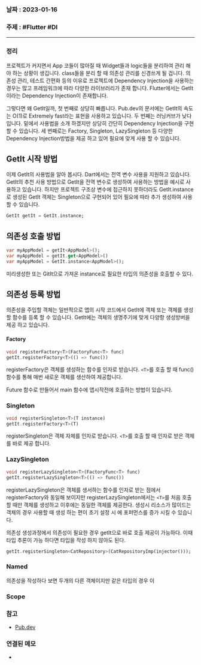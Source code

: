 ### 날짜 : 2023-01-16
### 주제 : #Flutter #DI
----
### 정리
프로젝트가 커지면서 App 코들이 많아질 때 Widget들과 logic들을 분리하여 관리 해야 하는 상황이 생깁니다.
class들을 분리 할 때 의존성 관리를 신경쓰게 될 겁니다. 의존성 관리, 테스트 간편화 등의 이유로 프로젝트에 
Dependency Injection을 사용하는 경우는 많고 프레임워크에 따라 다양한 라이브러리가 존재 합니다.
Flutter에서는 GetIt이라는 Dependency Injection이 존재합니다.

그렇다면 왜 GetIt일까, 첫 번째로 상당히 빠릅니다. Pub.dev의 문서에는 GetIt의 속도는 O(1)로 Extremely fast라는 표현을 사용하고 있습니다. 두 번째는 러닝커브가 낮다 입니다. 밑에서 사용법을 소개 하겠지만 상당히 간단히 Dependency Injection을 구현 할 수 있습니다. 세 번째로는 Factory, Singleton, LazySingleton 등 다양한 Dependency Injection방법을 제공 하고 있어 필요에 맞게 사용 할 수 있습니다.

## GetIt 시작 방법
이제 GetIt의 사용법을 알아 봅시다. Dart에서는 전역 변수 사용을 지원하고 있습니다. GetIt의 추천 사용 방법으로 GetIt을 전역 변수로 생성하여 사용하는 방법을 예시로 사용하고 있습니다. 하지만 프로젝트 구조상 변수에 접근하지 못하더라도 GetIt.instance로 생성된 GetIt 객체는 Singleton으로 구현되어 있어 필요에 따라 추가 생성하여 사용할 수 있습니다.
```Dart
GetIt getIt = GetIt.instance;
```

## 의존성 호출 방법
```Dart
var myAppModel = getIt<AppModel>();
var myAppModel = getIt.get<AppModel>()
var myAppModel = GetIt.instance<AppModel>();
```
미리생성한 또는 GitIt으로 가져온 instance로 필요한 타입의 의존성을 호출할 수 있다.

## 의존성 등록 방법
의존성을 주입할 객체는 일반적으로 앱의 시작 코드에서 GetIt에 객체 또는 객체를 생성할 함수를 등록 할 수 있습니다. GetIt에는 객체의 생명주기에 맞게 다양항 생성방버을 제공 하고 있습니다.
#### Factory
```Dart
void registerFactory<T>(FactoryFunc<T> func)
getIt.registerFactory<T>(() => func())
```
registerFactory은 객체를 생성하는 함수를 인자로 받습니다. `<T>`를 호출 할 때 func() 함수를 통해 매번 새로운 객체를 생산하여 제공합니다.

Future 함수로 만들어서 main 함수에 앱시작전에 호출하는 방법이 있습니다.

### Singleton
```Dart
void registerSingleton<T>(T instance)
getIt.registerFactory<T>(T)
```
registerSingleton은 객체 자체를 인자로 받습니다. `<T>`를 호출 할 때 인자로 받은 객체를 바로 제공 합니다.

### LazySingleton
```Dart
void registerLazySingleton<T>(FactoryFunc<T> func)
getIt.registerLazySingleton<T>(() => func())
```
registerLazySingleton은 객체를 생서하는 함수를 인자로 받는 점에서 registerFactory와 동일해 보이지만 
registerLazySingleton에서는 `<T>`를 처음 호출할 때만 객체를 생성하고 이후에는 동일한 객체를 제공한다.
생성시 리소스가 많이드는 객체의 경우 사용할 때 생성 하는 편이 초기 설정 시 에 포퍼먼스를 증가 시킬 수 있습니다.

의존성 생성과정에서 의존성이 필요한 경우 getIt으로 바로 호출 제공이 가능하다. 이때 타입 추론이 가능 하다면 
타입을 작성 하지 않아도 된다.
```Dart
getIt.registerSingleton<CatRepository>(CatRepositoryImp(injector()));
```

### Named
의존성을 작성하다 보면 두개의 다른 객체이지만 같은 타입의 경우 이

### Scope


### 참고
- [Pub.dev](https://pub.dev/packages/get_it)

### 연결된 메모
- 